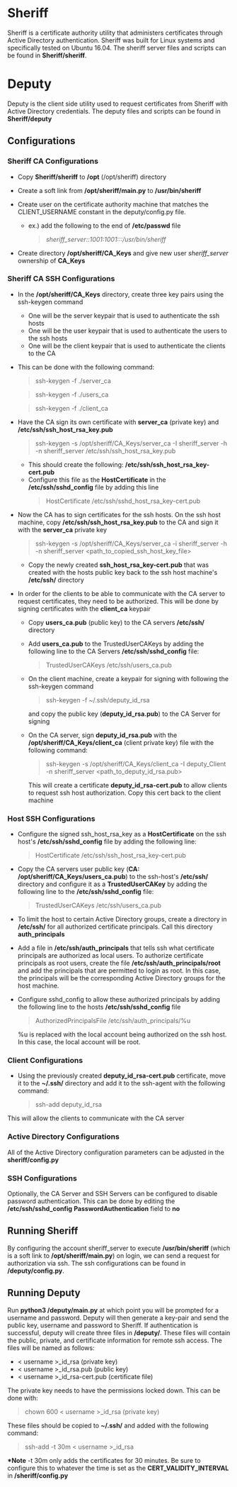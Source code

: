 # Sheriff
Sheriff is a certificate authority utility that administers certificates through Active Directory authentication. Sheriff was built for Linux systems and specifically tested on Ubuntu 16.04. The sheriff server files and scripts can be found in **Sheriff/sheriff**.

# Deputy
Deputy is the client side utility used to request certificates from Sheriff with Active Directory credentials. The deputy files and scripts can be found in **Sheriff/deputy**

## Configurations

### Sheriff CA Configurations
* Copy **Sheriff/sheriff** to **/opt** (/opt/sheriff) directory
* Create a soft link from **/opt/sheriff/main.py** to **/usr/bin/sheriff**
* Create user on the certificate authority machine that matches the CLIENT_USERNAME constant in the deputy/config.py file.
	* ex.) add the following to the end of **/etc/passwd** file
		> *sheriff_server::1001:1001:::/usr/bin/sheriff*

* Create directory **/opt/sheriff/CA_Keys** and give new user *sheriff_server* ownership of **CA_Keys**

### Sheriff CA SSH Configurations
* In the **/opt/sheriff/CA_Keys** directory, create three key pairs using the ssh-keygen command
	* One will be the server keypair that is used to authenticate the ssh hosts
	* One will be the user keypair that is used to authenticate the users to the ssh hosts
	* One will be the client keypair that is used to authenticate the clients to the CA
* This can be done with the following command:
	> ssh-keygen -f ./server_ca

	> ssh-keygen -f ./users_ca

	> ssh-keygen -f ./client_ca

* Have the CA sign its own certificate with **server_ca** (private key) and **/etc/ssh/ssh_host_rsa_key.pub**
	> ssh-keygen -s /opt/sheriff/CA_Keys/server_ca -I sheriff_server -h -n sheriff_server /etc/ssh/ssh_host_rsa_key.pub

	* This should create the following: **/etc/ssh/ssh_host_rsa_key-cert.pub**
	* Configure this file as the **HostCertificate** in the **/etc/ssh/sshd_config** file by adding this line
		> HostCertificate /etc/ssh/sshd_host_rsa_key-cert.pub
* Now the CA has to sign certificates for the ssh hosts. On the ssh host machine, copy **/etc/ssh/ssh_host_rsa_key.pub** to the CA and sign it with the **server_ca** private key
	> ssh-keygen -s /opt/sheriff/CA_Keys/server_ca -i sheriff_server -h -n sheriff_server <path_to_copied_ssh_host_key_file>

	* Copy the newly created **ssh_host_rsa_key-cert.pub** that was created with the hosts public key back to the ssh host machine's **/etc/ssh/** directory


* In order for the clients to be able to communicate with the CA server to request certificates, they need to be authorized. This will be done by signing certificates with the **client_ca** keypair
	* Copy **users_ca.pub** (public key) to the CA servers **/etc/ssh/** directory
	* Add **users_ca.pub** to the TrustedUserCAKeys by adding the following line to the CA Servers **/etc/ssh/sshd_config** file:
		> TrustedUserCAKeys /etc/ssh/users_ca.pub

	* On the client machine, create a keypair for signing with following the ssh-keygen command
		> ssh-keygen -f ~/.ssh/deputy_id_rsa

		and copy the public key (**deputy_id_rsa.pub**) to the CA Server for signing
	* On the CA server, sign **deputy_id_rsa.pub** with the **/opt/sheriff/CA_Keys/client_ca** (client private key) file with the following command:
		> ssh-keygen -s /opt/sheriff/CA_Keys/client_ca -I deputy_Client -n sheriff_server <path_to_deputy_id_rsa.pub>

		This will create a certificate **deputy_id_rsa-cert.pub** to allow clients to request ssh host authorization. Copy this cert back to the client machine

### Host SSH Configurations
*  Configure the signed ssh_host_rsa_key as a **HostCertificate** on the ssh host's **/etc/ssh/sshd_config** file by adding the following line:
	> HostCertificate /etc/ssh/ssh_host_rsa_key-cert.pub

* Copy the CA servers user public key (**CA: /opt/sheriff/CA_Keys/users_ca.pub**) to the ssh-host's **/etc/ssh/** directory and configure it as a **TrustedUserCAKey** by adding the following line to the **/etc/ssh/sshd_config** file:
	> TrustedUserCAKeys /etc/ssh/users_ca.pub

* To limit the host to certain Active Directory groups, create a directory in **/etc/ssh/** for all authorized certificate principals. Call this directory **auth_principals**

* Add a file in **/etc/ssh/auth_principals** that tells ssh what certificate principals are authorized as local users. To authorize certificate principals as root users, create the file **/etc/ssh/auth_principals/root** and add the principals that are permitted to login as root. In this case, the principals will be the corresponding Active Directory groups for the host machine.

* Configure sshd_config to allow these authorized principals by adding the following line to the hosts **/etc/ssh/sshd_config** file
  > AuthorizedPrincipalsFile /etc/ssh/auth_principals/%u

	%u is replaced with the local account being authorized on the ssh host. In this case, the local account will be root.


### Client Configurations
* Using the previously created **deputy_id_rsa-cert.pub** certificate, move it to the **~/.ssh/** directory and add it to the ssh-agent with the following command:
	> ssh-add deputy_id_rsa

This will allow the clients to communicate with the CA server

### Active Directory Configurations
All of the Active Directory configuration parameters can be adjusted in the **sheriff/config.py**

### SSH Configurations
Optionally, the CA Server and SSH Servers can be configured to disable password authentication. This can be done by editing the **/etc/ssh/sshd_config** **PasswordAuthentication** field to **no**

## Running Sheriff
By configuring the account sheriff_server to execute **/usr/bin/sheriff** (which is a soft link to **/opt/sheriff/main.py**) on login, we can send a request for authorization via ssh. The ssh configurations can be found in **/deputy/config.py**.

## Running Deputy
Run **python3 /deputy/main.py** at which point you will be prompted for a username and password. Deputy will then generate a key-pair and send the public key, username and password to Sheriff. If authentication is successful, deputy will create three files in **/deputy/**. These files will contain the public, private, and certificate information for remote ssh access. The files will be named as follows:
* < username >\_id\_rsa (private key)
* < username >\_id\_rsa.pub (public key)
* < username >\_id\_rsa-cert.pub (certificate file)

The private key needs to have the permissions locked down. This can be done with:
> chown 600 < username >\_id\_rsa (private key)

These files should be copied to **~/.ssh/** and added with the following command:
> ssh-add -t 30m < username >\_id\_rsa

**\*Note** -t 30m only adds the certificates for 30 minutes. Be sure to configure this to whatever the time is set as the **CERT_VALIDITY_INTERVAL** in **/sheriff/config.py**  
